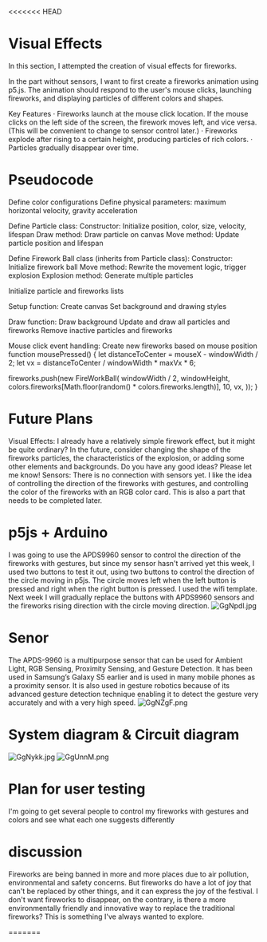 <<<<<<< HEAD

# Visual Effects
In this section, I attempted the creation of visual effects for fireworks.

In the part without sensors, I want to first create a fireworks animation using p5.js. The animation should respond to the user's mouse clicks, launching fireworks, and displaying particles of different colors and shapes.

Key Features
· Fireworks launch at the mouse click location. If the mouse clicks on the left side of the screen, the firework moves left, and vice versa. (This will be convenient to change to sensor control later.)
· Fireworks explode after rising to a certain height, producing particles of rich colors.
· Particles gradually disappear over time.

# Pseudocode
Define color configurations
Define physical parameters: maximum horizontal velocity, gravity acceleration

Define Particle class:
Constructor: Initialize position, color, size, velocity, lifespan
Draw method: Draw particle on canvas
Move method: Update particle position and lifespan

Define Firework Ball class (inherits from Particle class):
Constructor: Initialize firework ball
Move method: Rewrite the movement logic, trigger explosion
Explosion method: Generate multiple particles

Initialize particle and fireworks lists

Setup function:
Create canvas
Set background and drawing styles

Draw function:
Draw background
Update and draw all particles and fireworks
Remove inactive particles and fireworks

Mouse click event handling:
Create new fireworks based on mouse position
function mousePressed() {
  let distanceToCenter = mouseX - windowWidth / 2;
  let vx = distanceToCenter / windowWidth * maxVx * 6;

  fireworks.push(new FireWorkBall(
      windowWidth / 2,
      windowHeight,
      colors.fireworks[Math.floor(random() * colors.fireworks.length)],
      10,
      vx,
  ));
}

# Future Plans
Visual Effects:
I already have a relatively simple firework effect, but it might be quite ordinary? In the future, consider changing the shape of the fireworks particles, the characteristics of the explosion, or adding some other elements and backgrounds. Do you have any good ideas? Please let me know!
Sensors:
There is no connection with sensors yet. I like the idea of controlling the direction of the fireworks with gestures, and controlling the color of the fireworks with an RGB color card. This is also a part that needs to be completed later.

# p5js + Arduino
I was going to use the APDS9960 sensor to control the direction of the fireworks with gestures, but since my sensor hasn't arrived yet this week, I used two buttons to test it out, using two buttons to control the direction of the circle moving in p5js. The circle moves left when the left button is pressed and right when the right button is pressed. I used the wifi template. Next week I will gradually replace the buttons with APDS9960 sensors and the fireworks rising direction with the circle moving direction.
![GgNpdl.jpg](https://imgpile.com/images/GgNpdl.jpg)

# Senor
The APDS-9960 is a multipurpose sensor that can be used for Ambient Light, RGB Sensing, Proximity Sensing, and Gesture Detection. It has been used in Samsung’s Galaxy S5 earlier and is used in many mobile phones as a proximity sensor. It is also used in gesture robotics because of its advanced gesture detection technique enabling it to detect the gesture very accurately and with a very high speed.
![GgNZgF.png](https://imgpile.com/images/GgNZgF.png)

# System diagram & Circuit diagram
![GgNykk.jpg](https://imgpile.com/images/GgNykk.jpg)
![GgUnnM.png](https://imgpile.com/images/GgUnnM.png)

# Plan for user testing
I'm going to get several people to control my fireworks with gestures and colors and see what each one suggests differently

# discussion
Fireworks are being banned in more and more places due to air pollution, environmental and safety concerns. But fireworks do have a lot of joy that can't be replaced by other things, and it can express the joy of the festival. I don't want fireworks to disappear, on the contrary, is there a more environmentally friendly and innovative way to replace the traditional fireworks? This is something I've always wanted to explore.









=======

